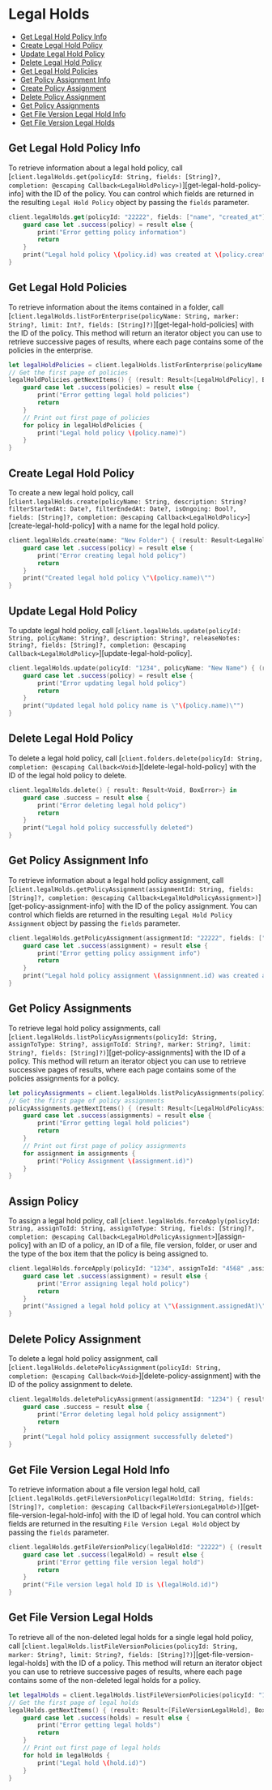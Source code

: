 Legal Holds
=======

<!-- START doctoc generated TOC please keep comment here to allow auto update -->
<!-- DON'T EDIT THIS SECTION, INSTEAD RE-RUN doctoc TO UPDATE -->

- [Get Legal Hold Policy Info](#get-legal-hold-policy-info)
- [Create Legal Hold Policy](#create-legal-hold-policy)
- [Update Legal Hold Policy](#update-legal-hold-policy)
- [Delete Legal Hold Policy](#delete-legal-hold-policy)
- [Get Legal Hold Policies](#get-legal-hold-policies)
- [Get Policy Assignment Info](#get-policy-assignment-info)
- [Create Policy Assignment](#create-policy-assignment)
- [Delete Policy Assignment](#delete-policy-assignment)
- [Get Policy Assignments](#get-policy-assignments)
- [Get File Version Legal Hold Info](#get-file-version-legal-hold-info)
- [Get File Version Legal Holds](#get-file-version-legal-holds)

<!-- END doctoc generated TOC please keep comment here to allow auto update -->

Get Legal Hold Policy Info
---------------

To retrieve information about a legal hold policy, call
[`client.legalHolds.get(policyId: String, fields: [String]?, completion: @escaping Callback<LegalHoldPolicy>)`][get-legal-hold-policy-info]
with the ID of the policy.  You can control which fields are returned in the resulting `Legal Hold Policy` object by passing the
`fields` parameter.

```swift
client.legalHolds.get(policyId: "22222", fields: ["name", "created_at"]) { (result: Result<LegalHoldPolicy, BoxError>) in
    guard case let .success(policy) = result else {
        print("Error getting policy information")
        return
    }
    print("Legal hold policy \(policy.id) was created at \(policy.createdAt)")
}
```

Get Legal Hold Policies
----------------

To retrieve information about the items contained in a folder, call
[`client.legalHolds.listForEnterprise(policyName: String, marker: String?, limit: Int?, fields: [String]?)`][get-legal-hold-policies]
with the ID of the policy.  This method will return an iterator object you can use to retrieve successive pages of
results, where each page contains some of the policies in the enterprise.

```swift
let legalHoldPolicies = client.legalHolds.listForEnterprise(policyName: "policy1")
// Get the first page of policies
legalHoldPolicies.getNextItems() { (result: Result<[LegalHoldPolicy], BoxError>) in
    guard case let .success(policies) = result else {
        print("Error getting legal hold policies")
        return
    }
    // Print out first page of policies
    for policy in legalHoldPolicies {
        print("Legal hold policy \(policy.name)")
    }
}
```

Create Legal Hold Policy
-------------

To create a new legal hold policy, call
[`client.legalHolds.create(policyName: String, description: String? filterStartedAt: Date?, filterEndedAt: Date?, isOngoing: Bool?, fields: [String]?, completion: @escaping Callback<LegalHoldPolicy>`][create-legal-hold-policy]
with a name for the legal hold policy.

```swift
client.legalHolds.create(name: "New Folder") { (result: Result<LegalHoldPolicy, BoxError>) in
    guard case let .success(policy) = result else {
        print("Error creating legal hold policy")
        return
    }
    print("Created legal hold policy \"\(policy.name)\"")
}
```

Update Legal Hold Policy
-------------

To update legal hold policy, call
[`client.legalHolds.update(policyId: String, policyName: String?, description: String?, releaseNotes: String?, fields: [String]?, completion: @escaping Callback<LegalHoldPolicy>`][update-legal-hold-policy].

```swift
client.legalHolds.update(policyId: "1234", policyName: "New Name") { (result: Result<LegalHoldPolicy, BoxError>) in
    guard case let .success(policy) = result else {
        print("Error updating legal hold policy")
        return
    }
    print("Updated legal hold policy name is \"\(policy.name)\"")
}
```

Delete Legal Hold Policy
-------------

To delete a legal hold policy, call
[`client.folders.delete(policyId: String, completion: @escaping Callback<Void>`][delete-legal-hold-policy]
with the ID of the legal hold policy to delete.

```swift
client.legalHolds.delete() { result: Result<Void, BoxError>} in
    guard case .success = result else {
        print("Error deleting legal hold policy")
        return
    }
    print("Legal hold policy successfully deleted")
}
```

Get Policy Assignment Info
---------------

To retrieve information about a legal hold policy assignment, call
[`client.legalHolds.getPolicyAssignment(assignmentId: String, fields: [String]?, completion: @escaping Callback<LegalHoldPolicyAssignment>)`][get-policy-assignment-info]
with the ID of the policy assignment.  You can control which fields are returned in the resulting `Legal Hold Policy Assignment` object by passing the
`fields` parameter.

```swift
client.legalHolds.getPolicyAssignment(assignmentId: "22222", fields: ["assigned_at"]) { (result: Result<LegalHoldPolicyAssignment, BoxError>) in
    guard case let .success(assignment) = result else {
        print("Error getting policy assignment info")
        return
    }
    print("Legal hold policy assignment \(assignmnent.id) was created at \(assignment.assignedAt)")
}
```

Get Policy Assignments
----------------

To retrieve legal hold policy assignments, call
[`client.legalHolds.listPolicyAssignments(policyId: String, assignToType: String?, assignToId: String?, marker: String?, limit: String?, fields: [String]?)`][get-policy-assignments]
with the ID of a policy.  This method will return an iterator object you can use to retrieve successive pages of
results, where each page contains some of the policies assignments for a policy.

```swift
let policyAssignments = client.legalHolds.listPolicyAssignments(policyId: "1234")
// Get the first page of policy assignments
policyAssignments.getNextItems() { (result: Result<[LegalHoldPolicyAssignment], BoxError>) in
    guard case let .success(assignments) = result else {
        print("Error getting legal hold policies")
        return
    }
    // Print out first page of policy assignments
    for assignment in assignments {
        print("Policy Assignment \(assignment.id)")
    }
}
```

Assign Policy
-------------

To assign a legal hold policy, call
[`client.legalHolds.forceApply(policyId: String, assignToId: String, assignToType: String, fields: [String]?, completion: @escaping Callback<LegalHoldPolicyAssignment>`][assign-policy]
with an ID of a policy, an ID of a file, file version, folder, or user and the type of the box item that the policy is being assigned to.

```swift
client.legalHolds.forceApply(policyId: "1234", assignToId: "4568" ,assignToType: "file") { (result: Result<LegalHoldPolicyAssignment, BoxError>) in
    guard case let .success(assignment) = result else {
        print("Error assigning legal hold policy")
        return
    }
    print("Assigned a legal hold policy at \"\(assignment.assignedAt)\"")
}
```

Delete Policy Assignment
-------------

To delete a legal hold policy assignment, call
[`client.legalHolds.deletePolicyAssignment(policyId: String, completion: @escaping Callback<Void>`][delete-policy-assignment]
with the ID of the policy assignment to delete.

```swift
client.legalHolds.deletePolicyAssignment(assignmentId: "1234") { result: Result<Void, BoxError>} in
    guard case .success = result else {
        print("Error deleting legal hold policy assignment")
        return
    }
    print("Legal hold policy assignment successfully deleted")
}
```

Get File Version Legal Hold Info
---------------

To retrieve information about a file version legal hold, call
[`client.legalHolds.getFileVersionPolicy(legalHoldId: String, fields: [String]?, completion: @escaping Callback<FileVersionLegalHold>)`][get-file-version-legal-hold-info]
with the ID of legal hold.  You can control which fields are returned in the resulting `File Version Legal Hold` object by passing the
`fields` parameter.

```swift
client.legalHolds.getFileVersionPolicy(legalHoldId: "22222") { (result: Result<FileVersionLegalHold, BoxError>) in
    guard case let .success(legalHold) = result else {
        print("Error getting file version legal hold")
        return
    }
    print("File version legal hold ID is \(legalHold.id)")
}
```

Get File Version Legal Holds
----------------

To retrieve all of the non-deleted legal holds for a single legal hold policy, call
[`client.legalHolds.listFileVersionPolicies(policyId: String, marker: String?, limit: String?, fields: [String]?)`][get-file-version-legal-holds]
with the ID of a policy.  This method will return an iterator object you can use to retrieve successive pages of
results, where each page contains some of the non-deleted legal holds for a policy.

```swift
let legalHolds = client.legalHolds.listFileVersionPolicies(policyId: "1234")
// Get the first page of legal holds
legalHolds.getNextItems() { (result: Result<[FileVersionLegalHold], BoxError>) in
    guard case let .success(holds) = result else {
        print("Error getting legal holds")
        return
    }
    // Print out first page of legal holds
    for hold in legalHolds {
        print("Legal hold \(hold.id)")
    }
}
```